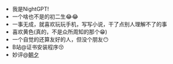 - 我是NightGPT!
- 一个啥也不是的初二生😂😂
- 一事无成，就喜欢玩玩手机，写写小说，干了点别人理解不了的事
- 喜欢黄色(真的，不是众所周知的那个😁)
- 一个自觉的还算友好的人，但没个朋友😶
- B站@证书安装程序😚
- 妙评@[朝夕](https://www.magicalapk.com/share/user?id=12)

<!---
nightgpt/nightgpt is a ✨ special ✨ repository because its `README.md` (this file) appears on your GitHub profile.
You can click the Preview link to take a look at your changes.
--->

